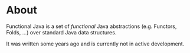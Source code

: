 # About

Functional Java is a set of _functional_ Java abstractions (e.g. Functors, Folds, ...) over standard Java data structures.

It was written some years ago and is currently not in active development.